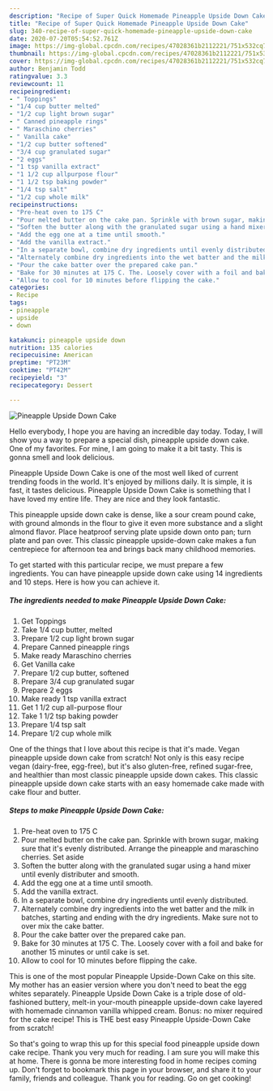 ```yaml
---
description: "Recipe of Super Quick Homemade Pineapple Upside Down Cake"
title: "Recipe of Super Quick Homemade Pineapple Upside Down Cake"
slug: 340-recipe-of-super-quick-homemade-pineapple-upside-down-cake
date: 2020-07-20T05:54:52.761Z
image: https://img-global.cpcdn.com/recipes/47028361b2112221/751x532cq70/pineapple-upside-down-cake-recipe-main-photo.jpg
thumbnail: https://img-global.cpcdn.com/recipes/47028361b2112221/751x532cq70/pineapple-upside-down-cake-recipe-main-photo.jpg
cover: https://img-global.cpcdn.com/recipes/47028361b2112221/751x532cq70/pineapple-upside-down-cake-recipe-main-photo.jpg
author: Benjamin Todd
ratingvalue: 3.3
reviewcount: 11
recipeingredient:
- " Toppings"
- "1/4 cup butter melted"
- "1/2 cup light brown sugar"
- " Canned pineapple rings"
- " Maraschino cherries"
- " Vanilla cake"
- "1/2 cup butter softened"
- "3/4 cup granulated sugar"
- "2 eggs"
- "1 tsp vanilla extract"
- "1 1/2 cup allpurpose flour"
- "1 1/2 tsp baking powder"
- "1/4 tsp salt"
- "1/2 cup whole milk"
recipeinstructions:
- "Pre-heat oven to 175 C"
- "Pour melted butter on the cake pan. Sprinkle with brown sugar, making sure that it&#39;s evenly distributed. Arrange the pineapple and maraschino cherries. Set aside"
- "Soften the butter along with the granulated sugar using a hand mixer until evenly distributer and smooth."
- "Add the egg one at a time until smooth."
- "Add the vanilla extract."
- "In a separate bowl, combine dry ingredients until evenly distributed."
- "Alternately combine dry ingredients into the wet batter and the milk in batches, starting and ending with the dry ingredients. Make sure not to over mix the cake batter."
- "Pour the cake batter over the prepared cake pan."
- "Bake for 30 minutes at 175 C. The. Loosely cover with a foil and bake for another 15 minutes or until cake is set."
- "Allow to cool for 10 minutes before flipping the cake."
categories:
- Recipe
tags:
- pineapple
- upside
- down

katakunci: pineapple upside down 
nutrition: 135 calories
recipecuisine: American
preptime: "PT23M"
cooktime: "PT42M"
recipeyield: "3"
recipecategory: Dessert

---
```



![Pineapple Upside Down Cake](https://img-global.cpcdn.com/recipes/47028361b2112221/751x532cq70/pineapple-upside-down-cake-recipe-main-photo.jpg)

Hello everybody, I hope you are having an incredible day today. Today, I will show you a way to prepare a special dish, pineapple upside down cake. One of my favorites. For mine, I am going to make it a bit tasty. This is gonna smell and look delicious.

Pineapple Upside Down Cake is one of the most well liked of current trending foods in the world. It's enjoyed by millions daily. It is simple, it is fast, it tastes delicious. Pineapple Upside Down Cake is something that I have loved my entire life. They are nice and they look fantastic.

This pineapple upside down cake is dense, like a sour cream pound cake, with ground almonds in the flour to give it even more substance and a slight almond flavor. Place heatproof serving plate upside down onto pan; turn plate and pan over. This classic pineapple upside-down cake makes a fun centrepiece for afternoon tea and brings back many childhood memories.


To get started with this particular recipe, we must prepare a few ingredients. You can have pineapple upside down cake using 14 ingredients and 10 steps. Here is how you can achieve it.

<!--inarticleads1-->

##### The ingredients needed to make Pineapple Upside Down Cake:

1. Get  Toppings
1. Take 1/4 cup butter, melted
1. Prepare 1/2 cup light brown sugar
1. Prepare  Canned pineapple rings
1. Make ready  Maraschino cherries
1. Get  Vanilla cake
1. Prepare 1/2 cup butter, softened
1. Prepare 3/4 cup granulated sugar
1. Prepare 2 eggs
1. Make ready 1 tsp vanilla extract
1. Get 1 1/2 cup all-purpose flour
1. Take 1 1/2 tsp baking powder
1. Prepare 1/4 tsp salt
1. Prepare 1/2 cup whole milk


One of the things that I love about this recipe is that it&#39;s made. Vegan pineapple upside down cake from scratch! Not only is this easy recipe vegan (dairy-free, egg-free), but it&#39;s also gluten-free, refined sugar-free, and healthier than most classic pineapple upside down cakes. This classic pineapple upside down cake starts with an easy homemade cake made with cake flour and butter. 

<!--inarticleads2-->

##### Steps to make Pineapple Upside Down Cake:

1. Pre-heat oven to 175 C
1. Pour melted butter on the cake pan. Sprinkle with brown sugar, making sure that it&#39;s evenly distributed. Arrange the pineapple and maraschino cherries. Set aside
1. Soften the butter along with the granulated sugar using a hand mixer until evenly distributer and smooth.
1. Add the egg one at a time until smooth.
1. Add the vanilla extract.
1. In a separate bowl, combine dry ingredients until evenly distributed.
1. Alternately combine dry ingredients into the wet batter and the milk in batches, starting and ending with the dry ingredients. Make sure not to over mix the cake batter.
1. Pour the cake batter over the prepared cake pan.
1. Bake for 30 minutes at 175 C. The. Loosely cover with a foil and bake for another 15 minutes or until cake is set.
1. Allow to cool for 10 minutes before flipping the cake.


This is one of the most popular Pineapple Upside-Down Cake on this site. My mother has an easier version where you don&#39;t need to beat the egg whites separately. Pineapple Upside Down Cake is a triple dose of old-fashioned buttery, melt-in your-mouth pineapple upside-down cake layered with homemade cinnamon vanilla whipped cream. Bonus: no mixer required for the cake recipe! This is THE best easy Pineapple Upside-Down Cake from scratch! 

So that's going to wrap this up for this special food pineapple upside down cake recipe. Thank you very much for reading. I am sure you will make this at home. There is gonna be more interesting food in home recipes coming up. Don't forget to bookmark this page in your browser, and share it to your family, friends and colleague. Thank you for reading. Go on get cooking!
